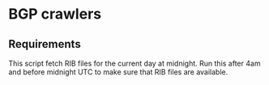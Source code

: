 # BGP crawlers

## Requirements
This script fetch RIB files for the current day at midnight.  Run this after 
4am and before  midnight UTC to make sure that RIB files are available. 
